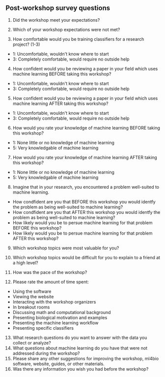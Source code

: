 ## Post-workshop survey questions

1. Did the workshop meet your expectations?
2. Which of your workshop expectations were not met?

3. How comfortable would you be training classifiers for a research project? (1-3)
- 1: Uncomfortable, wouldn't know where to start
- 3: Completely comfortable, would require no outside help
    
4. How confident would you be reviewing a paper in your field which uses machine learning BEFORE taking this workshop?
- 1: Uncomfortable, wouldn't know where to start
- 3: Completely comfortable, would require no outside help

5. How confident would you be reviewing a paper in your field which uses machine learning AFTER taking this workshop?
- 1: Uncomfortable, wouldn't know where to start
- 3: Completely comfortable, would require no outside help
	
6. How would you rate your knowledge of machine learning BEFORE taking this workshop?
- 1: None little or no knowledge of machine learning
- 5: Very knowledgable of machine learning

7. How would you rate your knowledge of machine learning AFTER taking this workshop?
- 1: None little or no knowledge of machine learning
- 5: Very knowledgable of machine learning

8. Imagine that in your research, you encountered a problem well-suited to machine learning.
- How condfident are you that BEFORE this workshop you would identfy the problem as being well-suited to machine learning?
- How condfident are you that AFTER this workshop you would identfy the problem as being well-suited to machine learning?
- How likely would you be to persue machine learning for that problem BEFORE this workshop?
- How likely would you be to persue machine learning for that problem AFTER this workshop?
	
9. Which workshop topics were most valuable for you?
10. Which workshop topics would be difficult for you to explain to a friend at a high level?
11. How was the pace of the workshop?
	
12. Please rate the amount of time spent:
- Using the software
- Viewing the website
- Interacting with the workshop organizers
- In breakout rooms
- Discussing math and computational background
- Presenting biological motivation and examples
- Presenting the machine learning workflow
- Presenting specific classifiers

13. What research questions do you want to answer with the data you collect or analyze?
14. What questions about machine learning do you have that were not addressed during the workshop?
15. Please share any other suggestions for improving the workshop, ml4bio software, website, guides, or other materials.
16. Was there any information you wish you had before the workshop?
